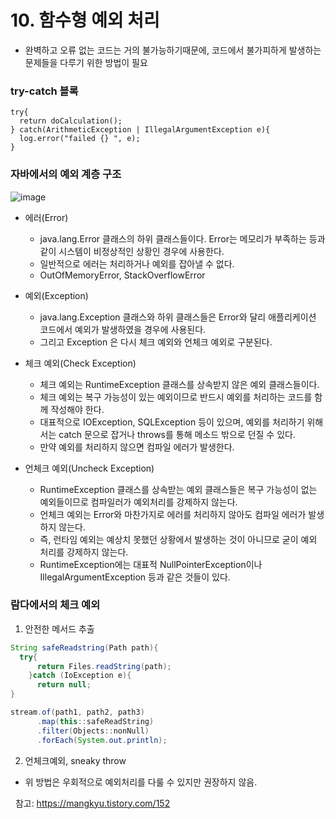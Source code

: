 # 10. 함수형 예외 처리

- 완벽하고 오류 없는 코드는 거의 불가능하기때문에, 코드에서 불가피하게 발생하는 문제들을 다루기 위한 방법이 필요


### try-catch 블록
```
try{
  return doCalculation();
} catch(ArithmeticException | IllegalArgumentException e){
  log.error("failed {} ", e); 
}
```

### 자바에서의 예외 계층 구조 
![image](https://github.com/user-attachments/assets/02863fea-a2f0-498b-922a-eafb45dcdc5c)


- 에러(Error)
  - java.lang.Error 클래스의 하위 클래스들이다. Error는 메모리가 부족하는 등과 같이 시스템이 비정상적인 상황인 경우에 사용한다.
  - 일반적으로 에러는 처리하거나 예외를 잡아낼 수 없다. 
  - OutOfMemoryError, StackOverflowError 

- 예외(Exception)
  - java.lang.Exception 클래스와 하위 클래스들은 Error와 달리 애플리케이션 코드에서 예외가 발생하였을 경우에 사용된다.
  -  그리고 Exception 은 다시 체크 예외와 언체크 예외로 구분된다.
 
 
- 체크 예외(Check Exception) 
    - 체크 예외는 RuntimeException 클래스를 상속받지 않은 예외 클래스들이다.
    - 체크 예외는 복구 가능성이 있는 예외이므로 반드시 예외를 처리하는 코드를 함께 작성해야 한다.
    - 대표적으로 IOException, SQLException 등이 있으며, 예외를 처리하기 위해서는 catch 문으로 잡거나 throws를 통해 메소드 밖으로 던질 수 있다.
    -  만약 예외를 처리하지 않으면 컴파일 에러가 발생한다.
 
  
- 언체크 예외(Uncheck Exception) 
    - RuntimeException 클래스를 상속받는 예외 클래스들은 복구 가능성이 없는 예외들이므로 컴파일러가 예외처리를 강제하지 않는다.
    - 언체크 예외는 Error와 마찬가지로 에러를 처리하지 않아도 컴파일 에러가 발생하지 않는다.
    - 즉, 런타임 예외는 예상치 못했던 상황에서 발생하는 것이 아니므로 굳이 예외 처리를 강제하지 않는다.
    -  RuntimeException에는 대표적 NullPointerException이나 IllegalArgumentException 등과 같은 것들이 있다. 

### 람다에서의 체크 예외 

1. 안전한 메서드 추출

```java
String safeReadstring(Path path){
  try{
      return Files.readString(path);
    }catch (IoException e){
      return null;
}

stream.of(path1, path2, path3)
      .map(this::safeReadString)
      .filter(Objects::nonNull)
      .forEach(System.out.println);
```

2. 언체크예외, sneaky throw
- 위 방법은 우회적으로 예외처리를 다룰 수 있지만 권장하지 않음.




 
참고: https://mangkyu.tistory.com/152 
